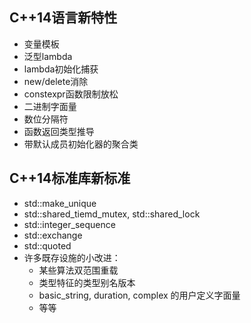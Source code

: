 ## C++14语言新特性

- 变量模板
- 泛型lambda
- lambda初始化捕获
- new/delete消除
- constexpr函数限制放松
- 二进制字面量
- 数位分隔符
- 函数返回类型推导
- 带默认成员初始化器的聚合类

## C++14标准库新标准

- std::make_unique
- std::shared_tiemd_mutex, std::shared_lock
- std::integer_sequence
- std::exchange
- std::quoted
- 许多既存设施的小改进：
    - 某些算法双范围重载
    - 类型特征的类型别名版本
    - basic_string, duration, complex 的用户定义字面量
    - 等等